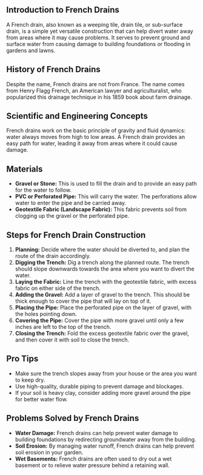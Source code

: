 ## Introduction to French Drains <a name="introduction"></a>

A French drain, also known as a weeping tile, drain tile, or sub-surface drain, is a simple yet versatile construction that can help divert water away from areas where it may cause problems. It serves to prevent ground and surface water from causing damage to building foundations or flooding in gardens and lawns.

## History of French Drains <a name="history"></a>

Despite the name, French drains are not from France. The name comes from Henry Flagg French, an American lawyer and agriculturalist, who popularized this drainage technique in his 1859 book about farm drainage.

## Scientific and Engineering Concepts <a name="scientific-and-engineering-concepts"></a>

French drains work on the basic principle of gravity and fluid dynamics: water always moves from high to low areas. A French drain provides an easy path for water, leading it away from areas where it could cause damage.

## Materials <a name="materials"></a>

* **Gravel or Stone:** This is used to fill the drain and to provide an easy path for the water to follow.
* **PVC or Perforated Pipe:** This will carry the water. The perforations allow water to enter the pipe and be carried away.
* **Geotextile Fabric (Landscape Fabric):** This fabric prevents soil from clogging up the gravel or the perforated pipe.

## Steps for French Drain Construction <a name="steps-for-french-drain-construction"></a>

1. **Planning:** Decide where the water should be diverted to, and plan the route of the drain accordingly.
2. **Digging the Trench:** Dig a trench along the planned route. The trench should slope downwards towards the area where you want to divert the water.
3. **Laying the Fabric:** Line the trench with the geotextile fabric, with excess fabric on either side of the trench.
4. **Adding the Gravel:** Add a layer of gravel to the trench. This should be thick enough to cover the pipe that will lay on top of it.
5. **Placing the Pipe:** Place the perforated pipe on the layer of gravel, with the holes pointing down.
6. **Covering the Pipe:** Cover the pipe with more gravel until only a few inches are left to the top of the trench.
7. **Closing the Trench:** Fold the excess geotextile fabric over the gravel, and then cover it with soil to close the trench.

## Pro Tips <a name="pro-tips"></a>

* Make sure the trench slopes away from your house or the area you want to keep dry.
* Use high-quality, durable piping to prevent damage and blockages.
* If your soil is heavy clay, consider adding more gravel around the pipe for better water flow.

## Problems Solved by French Drains <a name="problems-solved-by-french-drains"></a>

* **Water Damage:** French drains can help prevent water damage to building foundations by redirecting groundwater away from the building.
* **Soil Erosion:** By managing water runoff, French drains can help prevent soil erosion in your garden.
* **Wet Basements:** French drains are often used to dry out a wet basement or to relieve water pressure behind a retaining wall.
